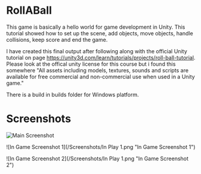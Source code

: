 # RollABall
This game is basically a hello world for game development in Unity. This tutorial showed how to set up the scene, add objects, move objects, handle collisions, keep score and end the game. 

I have created this final output after following along with the official Unity tutorial on page https://unity3d.com/learn/tutorials/projects/roll-ball-tutorial. Please look at the offical unity license for this course but i found this somewhere "All assets including models, textures, sounds and scripts are available for free commercial and non-commercial use when used in a Unity game."

There is a build in builds folder for Windows platform.

# Screenshots

![Main Screenshot](/Screenshots/Start.png "Main Screenshot")

![In Game Screenshot 1](/Screenshots/In Play 1.png "In Game Screenshot 1")

![In Game Screenshot 2](/Screenshots/In Play 1.png "In Game Screenshot 2")

